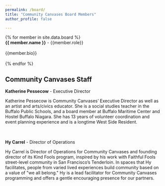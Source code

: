 ```yaml
---
permalink: /board/
title: "Community Canvases Board Members"
author_profile: false

---
```


<div class="grid">
    {% for member in site.data.board %}
        <div class="grid-item">
            <div class="panel-heading">
                 <b>{{ member.name }}</b> - {{member.role}}
                <br><br>
                {{member.bio}}<br><br>
            </div>
        </div>
    {% endfor %}
</div>

## Community Canvases Staff

**Katherine Pessecow** - Executive Director

Katherine Pessecow is Community Canvases’ Executive Director as well as an artist and arts/civics educator. She is a social studies teacher in the Buffalo Public Schools, and a board member at Buffalo Maritime Center and Hostel Buffalo Niagara. She has 13 years of volunteer coordination and event planning experience and is a longtime West Side Resident.<br><br><br>

**Hy Carrel** - Director of Operations

Hy Carrel is Director of Operations for Community Canvases and founding director of its Kind Fools program, inspired by his work with Faithful Fools street-level community in San Francisco’s Tenderloin. In spaces that Hy facilitates, people from varied lived experiences build community based on a value of "we all belong." Hy is a lead facilitator for Community Canvases programming and offers a gentle encouraging presence for our partners.<br><br><br>

